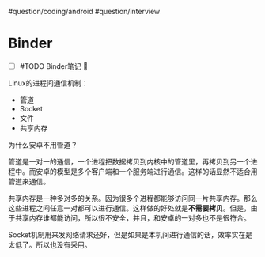 #question/coding/android #question/interview 

# Binder

- [ ] #TODO Binder笔记 🔽

Linux的进程间通信机制：

* 管道
* Socket
* 文件
* 共享内存

为什么安卓不用管道？

管道是一对一的通信，一个进程把数据拷贝到内核中的管道里，再拷贝到另一个进程中。而安卓的模型是多个客户端和一个服务端进行通信。这样的话显然不适合用管道来通信。

共享内存是一种多对多的关系。因为很多个进程都能够访问同一片共享内存。那么这些进程之间任意一对都可以进行通信。这样做的好处就是**不需要拷贝**。但是，由于共享内存谁都能访问，所以很不安全，并且，和安卓的一对多也不是很符合。

Socket机制用来发网络请求还好，但是如果是本机间进行通信的话，效率实在是太低了。所以也没有采用。